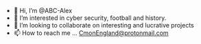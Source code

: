 - 👋 Hi, I’m @ABC-Alex
- 👀 I’m interested in cyber security, football and history.
- 💞️ I’m looking to collaborate on interesting and lucrative projects
- 📫 How to reach me ... CmonEngland@protonmail.com

<!---
ABC-Alex/ABC-Alex is a ✨ special ✨ repository because its `README.md` (this file) appears on your GitHub profile.
You can click the Preview link to take a look at your changes.
--->
